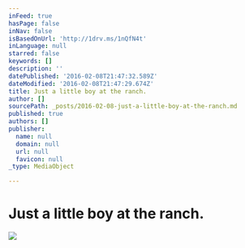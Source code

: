 ```yaml
---
inFeed: true
hasPage: false
inNav: false
isBasedOnUrl: 'http://1drv.ms/1nQfN4t'
inLanguage: null
starred: false
keywords: []
description: ''
datePublished: '2016-02-08T21:47:32.589Z'
dateModified: '2016-02-08T21:47:29.674Z'
title: Just a little boy at the ranch.
author: []
sourcePath: _posts/2016-02-08-just-a-little-boy-at-the-ranch.md
published: true
authors: []
publisher:
  name: null
  domain: null
  url: null
  favicon: null
_type: MediaObject

---
```

# Just a little boy at the ranch.
![](https://the-grid-user-content.s3-us-west-2.amazonaws.com/d3b72c25-53e0-4de2-85f8-a1588b967c2d.PNG)